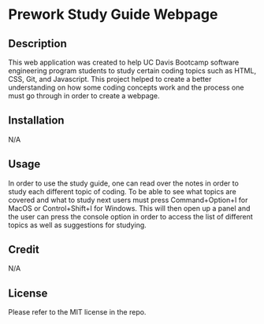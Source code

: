 # Prework Study Guide Webpage

## Description

This web application was created to help UC Davis Bootcamp software engineering program students to study certain coding topics such as HTML, CSS, Git, and Javascript. This project helped to create a better understanding on how some coding concepts work and the process one must go through in order to create a webpage.

## Installation

N/A

## Usage

In order to use the study guide, one can read over the notes in order to study each different topic of coding. To be able to see what topics are covered and what to study next users must press Command+Option+I for MacOS or Control+Shift+I for Windows. This will then open up a panel and the user can press the console option in order to access the list of different topics as well as suggestions for studying.

## Credit

N/A

## License

Please refer to the MIT license in the repo.
